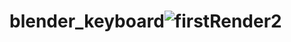 # blender_keyboard![firstRender2](https://github.com/user-attachments/assets/cbd15712-c4af-4c0e-8906-1bf4c4087c87)

